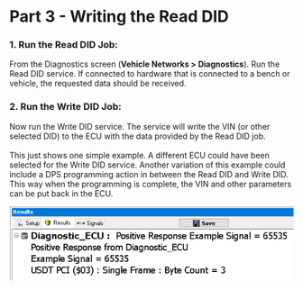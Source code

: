 # Part 3 - Writing the Read DID

### 1. Run the Read DID Job:

From the Diagnostics screen (**Vehicle Networks > Diagnostics**). Run the Read DID service. If connected to hardware that is connected to a bench or vehicle, the requested data should be received.

### 2. Run the Write DID Job:

Now run the Write DID service. The service will write the VIN (or other selected DID) to the ECU with the data provided by the Read DID job.\
\
This just shows one simple example. A different ECU could have been selected for the Write DID service. Another variation of this example could include a DPS programming action in between the Read DID and Write DID. This way when the programming is complete, the VIN and other parameters can be put back in the ECU.

![Figure 1: Positive response from a Write DID job.](../../.gitbook/assets/spyexamplegfwd3.gif)
